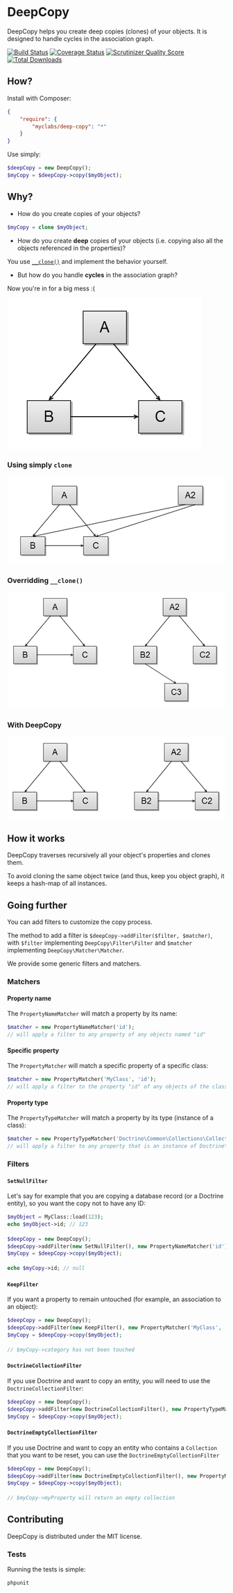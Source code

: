 # DeepCopy

DeepCopy helps you create deep copies (clones) of your objects. It is designed to handle cycles in the association graph.

[![Build Status](https://travis-ci.org/myclabs/DeepCopy.png?branch=master)](https://travis-ci.org/myclabs/DeepCopy) [![Coverage Status](https://coveralls.io/repos/myclabs/DeepCopy/badge.png?branch=master)](https://coveralls.io/r/myclabs/DeepCopy?branch=master) [![Scrutinizer Quality Score](https://scrutinizer-ci.com/g/myclabs/DeepCopy/badges/quality-score.png?s=2747100c19b275f93a777e3297c6c12d1b68b934)](https://scrutinizer-ci.com/g/myclabs/DeepCopy/)
[![Total Downloads](https://poser.pugx.org/myclabs/deep-copy/downloads.svg)](https://packagist.org/packages/myclabs/deep-copy)


## How?

Install with Composer:

```json
{
    "require": {
        "myclabs/deep-copy": "*"
    }
}
```

Use simply:

```php
$deepCopy = new DeepCopy();
$myCopy = $deepCopy->copy($myObject);
```


## Why?

- How do you create copies of your objects?

```php
$myCopy = clone $myObject;
```

- How do you create **deep** copies of your objects (i.e. copying also all the objects referenced in the properties)?

You use [`__clone()`](http://www.php.net/manual/en/language.oop5.cloning.php#object.clone) and implement the behavior yourself.

- But how do you handle **cycles** in the association graph?

Now you're in for a big mess :(

![association graph](doc/graph.png)

### Using simply `clone`

![Using clone](doc/clone.png)

### Overridding `__clone()`

![Overridding __clone](doc/deep-clone.png)

### With DeepCopy

![With DeepCopy](doc/deep-copy.png)


## How it works

DeepCopy traverses recursively all your object's properties and clones them.

To avoid cloning the same object twice (and thus, keep you object graph), it keeps a hash-map of all instances.


## Going further

You can add filters to customize the copy process.

The method to add a filter is `$deepCopy->addFilter($filter, $matcher)`,
with `$filter` implementing `DeepCopy\Filter\Filter`
and `$matcher` implementing `DeepCopy\Matcher\Matcher`.

We provide some generic filters and matchers.

### Matchers

#### Property name

The `PropertyNameMatcher` will match a property by its name:

```php
$matcher = new PropertyNameMatcher('id');
// will apply a filter to any property of any objects named "id"
```

#### Specific property

The `PropertyMatcher` will match a specific property of a specific class:

```php
$matcher = new PropertyMatcher('MyClass', 'id');
// will apply a filter to the property "id" of any objects of the class "MyClass"
```

#### Property type

The `PropertyTypeMatcher` will match a property by its type (instance of a class):

```php
$matcher = new PropertyTypeMatcher('Doctrine\Common\Collections\Collection');
// will apply a filter to any property that is an instance of Doctrine\Common\Collections\Collection
```

### Filters

#### `SetNullFilter`

Let's say for example that you are copying a database record (or a Doctrine entity), so you want the copy not to have any ID:

```php
$myObject = MyClass::load(123);
echo $myObject->id; // 123

$deepCopy = new DeepCopy();
$deepCopy->addFilter(new SetNullFilter(), new PropertyNameMatcher('id'));
$myCopy = $deepCopy->copy($myObject);

echo $myCopy->id; // null
```

#### `KeepFilter`

If you want a property to remain untouched (for example, an association to an object):

```php
$deepCopy = new DeepCopy();
$deepCopy->addFilter(new KeepFilter(), new PropertyMatcher('MyClass', 'category'));
$myCopy = $deepCopy->copy($myObject);

// $myCopy->category has not been touched
```

#### `DoctrineCollectionFilter`

If you use Doctrine and want to copy an entity, you will need to use the `DoctrineCollectionFilter`:

```php
$deepCopy = new DeepCopy();
$deepCopy->addFilter(new DoctrineCollectionFilter(), new PropertyTypeMatcher('Doctrine\Common\Collections\Collection'));
$myCopy = $deepCopy->copy($myObject);
```

#### `DoctrineEmptyCollectionFilter`

If you use Doctrine and want to copy an entity who contains a `Collection` that you want to be reset, you can use the `DoctrineEmptyCollectionFilter`

```php
$deepCopy = new DeepCopy();
$deepCopy->addFilter(new DoctrineEmptyCollectionFilter(), new PropertyMatcher('MyClass', 'myProperty'));
$myCopy = $deepCopy->copy($myObject);

// $myCopy->myProperty will return an empty collection
```


## Contributing

DeepCopy is distributed under the MIT license.

### Tests

Running the tests is simple:

```php
phpunit
```
